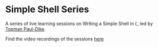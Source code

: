 # Simple Shell Series
A series of live learning sessions on Writing a Simple Shell in `C`, led by [Topman Paul-Dike](https://x.com/tpauldike).

Find the video recordings of the sessions [here](https://youtube.com/playlist?list=PLU10dryLOLEHYY2mUzEhGz9Omwnmb8uzG&si=0w2NGgP0nbQcpeji)
